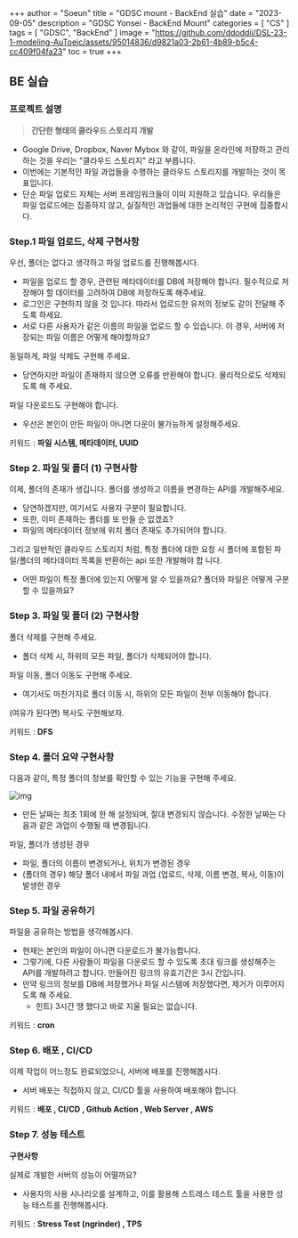 +++
author = "Soeun"
title = "GDSC mount - BackEnd 실습"
date = "2023-09-05"
description = "GDSC Yonsei - BackEnd Mount"
categories = [
    "CS"
]
tags = [
    "GDSC",
    "BackEnd"
]
image = "https://github.com/ddoddii/DSL-23-1-modeling-AuToeic/assets/95014836/d9821a03-2b61-4b89-b5c4-cc409f04fa23"
toc = true
+++

## BE 실습

### 프로젝트 설명
> **간단한 형태의 클라우드 스토리지 개발**
- Google Drive, Dropbox, Naver Mybox 와 같이, 파일을 온라인에 저장하고 관리하는 것을 우리는 "클라우드 스토리지" 라고 부릅니다. 
- 이번에는 기본적인 파일 과업들을 수행하는 클라우드 스토리지를 개발하는 것이 목표입니다.
- 단순 파일 업로드 자체는 서버 프레임워크들이 이미 지원하고 있습니다. 우리들은 파일 업로드에는 집중하지 않고, 실질적인 과업들에 대한 논리적인 구현에 집중합시다.


### Step.1 파일 업로드, 삭제 구현사항
우선, 폴더는 없다고 생각하고 파일 업로드를 진행해봅시다.

- 파일을 업로드 할 경우, 관련된 메타데이터를 DB에 저장해야 합니다. 필수적으로 저장해야 할 데이터를 고려하여 DB에 저장하도록 해주세요.
- 로그인은 구현하지 않을 것 입니다. 따라서 업로드한 유저의 정보도 같이 전달해 주도록 하세요.
- 서로 다른 사용자가 같은 이름의 파일을 업로드 할 수 있습니다. 이 경우, 서버에 저장되는 파일 이름은 어떻게 해야할까요?
  
동일하게, 파일 삭제도 구현해 주세요.
- 당연하지만 파일이 존재하지 않으면 오류를 반환해야 합니다. 물리적으로도 삭제되도록 해 주세요.

파일 다운로드도 구현해야 합니다.
- 우선은 본인이 만든 파일이 아니면 다운이 불가능하게 설정해주세요.

키워드 : **파일 시스템, 메타데이터, UUID**

### Step 2. 파일 및 폴더 (1) 구현사항
이제, 폴더의 존재가 생깁니다. 폴더를 생성하고 이름을 변경하는 API를 개발해주세요.
- 당연하겠지만, 여기서도 사용자 구분이 필요합니다.
- 또한, 이미 존재하는 폴더를 또 만들 순 없겠죠?
- 파일의 메타데이터 정보에 위치 폴더 존재도 추가되어야 합니다.

그리고 일반적인 클라우드 스토리지 처럼, 특정 폴더에 대한 요청 시 폴더에 포함된 파일/폴더의 메타데이터 목록을 반환하는 api 또한 개발해야 합 니다.
- 어떤 파일이 특정 폴더에 있는지 어떻게 알 수 있을까요? 폴더와 파일은 어떻게 구분할 수 있을까요?

### Step 3. 파일 및 폴더 (2) 구현사항
폴더 삭제를 구현해 주세요.
- 폴더 삭제 시, 하위의 모든 파일, 폴더가 삭제되어야 합니다.

파일 이동, 폴더 이동도 구현해 주세요.
- 여기서도 마찬가지로 폴더 이동 시, 하위의 모든 파일이 전부 이동해야 합니다.

(여유가 된다면) 복사도 구현해보자.

키워드 : **DFS**

### Step 4. 폴더 요약 구현사항
다음과 같이, 특정 폴더의 정보를 확인할 수 있는 기능을 구현해 주세요.

   ![img](https://github.com/ddoddii/ddoddii.github.io/assets/95014836/a4c25d65-4ddd-47ef-9e9d-4d262ac14887)

- 만든 날짜는 최초 1회에 한 해 설정되며, 절대 변경되지 않습니다. 수정한 날짜는 다음과 같은 과업이 수행될 때 변경됩니다.

파일, 폴더가 생성된 경우
- 파일, 폴더의 이름이 변경되거나, 위치가 변경된 경우
- (폴더의 경우) 해당 폴더 내에서 파일 과업 (업로드, 삭제, 이름 변경, 복사, 이동)이 발생한 경우

### Step 5. 파일 공유하기
파일을 공유하는 방법을 생각해봅시다.
- 현재는 본인의 파일이 아니면 다운로드가 불가능합니다.
- 그렇기에, 다른 사람들이 파일을 다운로드 할 수 있도록 초대 링크를 생성해주는 API를 개발하려고 합니다. 만들어진 링크의 유효기간은 3시 간입니다.
- 만약 링크의 정보를 DB에 저장했거나 파일 시스템에 저장했다면, 제거가 이루어지도록 해 주세요.
  -  힌트) 3시간 땡 했다고 바로 지울 필요는 없습니다.

키워드 : **cron**

### Step 6. 배포 , CI/CD 
이제 작업이 어느정도 완료되었으니, 서버에 배포를 진행해봅시다.
- 서버 배포는 직접하지 않고, CI/CD 툴을 사용하여 배포해야 합니다.

키워드 : **배포 , CI/CD , Github Action , Web Server , AWS**

### Step 7. 성능 테스트
**구현사항**

실제로 개발한 서버의 성능이 어떨까요?
- 사용자의 사용 시나리오를 설계하고, 이를 활용해 스트레스 테스트 툴을 사용한 성능 테스트를 진행해봅시다.

키워드 : **Stress Test (ngrinder) , TPS**